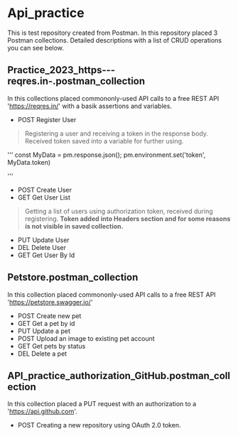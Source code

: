 Api_practice
============

This is test repository created from Postman. In this repository placed 3 Postman collections. Detailed descriptions with a list of CRUD operations you can see below.


Practice_2023_https---reqres.in-.postman_collection
---------------------------------------------------

In this collections placed commononly-used API calls to a free REST API 'https://reqres.in/' with a basik assertions and variables.

* POST Register User
  
> Registering a user and receiving a token in the response body. Received token saved into a variable for further using.

  '''
    const MyData  = pm.response.json();
    pm.environment.set('token', MyData.token)
  
  '''
  
* POST Create User
* GET Get User List
  
> Getting a list of users using authorization token, received during registering. __Token added into Headers section and for some reasons is not visible in saved collection.__
  
* PUT Update User
* DEL Delete User
* GET Get User By Id


Petstore.postman_collection
---------------------------

In this collection placed commononly-used API calls to a free REST API 'https://petstore.swagger.io/'

* POST Create new pet
* GET Get a pet by id
* PUT Update a pet
* POST Upload an image to existing pet account
* GET Get pets by status
* DEL Delete a pet


API_practice_authorization_GitHub.postman_collection
----------------------------------------------------

In this collection placed a PUT request with an authorization to a 'https://api.github.com'.

* POST Creating a new repository using OAuth 2.0 token.




